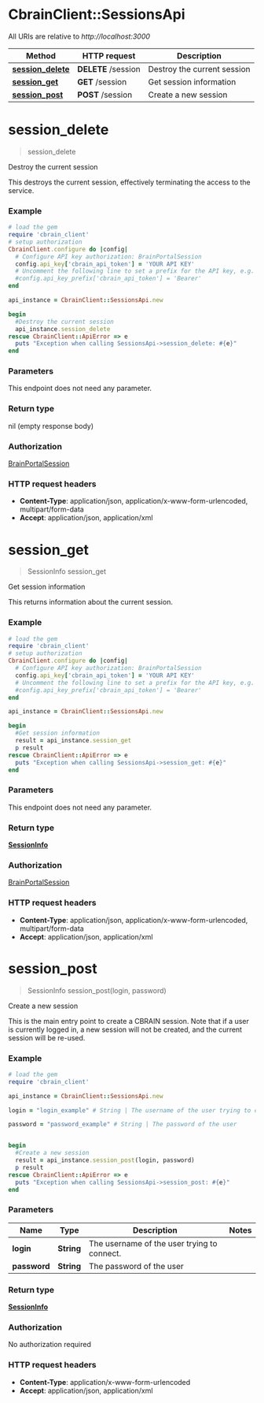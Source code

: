 # CbrainClient::SessionsApi

All URIs are relative to *http://localhost:3000*

Method | HTTP request | Description
------------- | ------------- | -------------
[**session_delete**](SessionsApi.md#session_delete) | **DELETE** /session | Destroy the current session
[**session_get**](SessionsApi.md#session_get) | **GET** /session | Get session information
[**session_post**](SessionsApi.md#session_post) | **POST** /session | Create a new session


# **session_delete**
> session_delete

Destroy the current session

This destroys the current session, effectively terminating the access to the service. 

### Example
```ruby
# load the gem
require 'cbrain_client'
# setup authorization
CbrainClient.configure do |config|
  # Configure API key authorization: BrainPortalSession
  config.api_key['cbrain_api_token'] = 'YOUR API KEY'
  # Uncomment the following line to set a prefix for the API key, e.g. 'Bearer' (defaults to nil)
  #config.api_key_prefix['cbrain_api_token'] = 'Bearer'
end

api_instance = CbrainClient::SessionsApi.new

begin
  #Destroy the current session
  api_instance.session_delete
rescue CbrainClient::ApiError => e
  puts "Exception when calling SessionsApi->session_delete: #{e}"
end
```

### Parameters
This endpoint does not need any parameter.

### Return type

nil (empty response body)

### Authorization

[BrainPortalSession](../README.md#BrainPortalSession)

### HTTP request headers

 - **Content-Type**: application/json, application/x-www-form-urlencoded, multipart/form-data
 - **Accept**: application/json, application/xml



# **session_get**
> SessionInfo session_get

Get session information

This returns information about the current session. 

### Example
```ruby
# load the gem
require 'cbrain_client'
# setup authorization
CbrainClient.configure do |config|
  # Configure API key authorization: BrainPortalSession
  config.api_key['cbrain_api_token'] = 'YOUR API KEY'
  # Uncomment the following line to set a prefix for the API key, e.g. 'Bearer' (defaults to nil)
  #config.api_key_prefix['cbrain_api_token'] = 'Bearer'
end

api_instance = CbrainClient::SessionsApi.new

begin
  #Get session information
  result = api_instance.session_get
  p result
rescue CbrainClient::ApiError => e
  puts "Exception when calling SessionsApi->session_get: #{e}"
end
```

### Parameters
This endpoint does not need any parameter.

### Return type

[**SessionInfo**](SessionInfo.md)

### Authorization

[BrainPortalSession](../README.md#BrainPortalSession)

### HTTP request headers

 - **Content-Type**: application/json, application/x-www-form-urlencoded, multipart/form-data
 - **Accept**: application/json, application/xml



# **session_post**
> SessionInfo session_post(login, password)

Create a new session

This is the main entry point to create a CBRAIN session. Note that if a user is currently logged in, a new session will not be created, and the current session will be re-used. 

### Example
```ruby
# load the gem
require 'cbrain_client'

api_instance = CbrainClient::SessionsApi.new

login = "login_example" # String | The username of the user trying to connect.

password = "password_example" # String | The password of the user


begin
  #Create a new session
  result = api_instance.session_post(login, password)
  p result
rescue CbrainClient::ApiError => e
  puts "Exception when calling SessionsApi->session_post: #{e}"
end
```

### Parameters

Name | Type | Description  | Notes
------------- | ------------- | ------------- | -------------
 **login** | **String**| The username of the user trying to connect. | 
 **password** | **String**| The password of the user | 

### Return type

[**SessionInfo**](SessionInfo.md)

### Authorization

No authorization required

### HTTP request headers

 - **Content-Type**: application/x-www-form-urlencoded
 - **Accept**: application/json, application/xml



